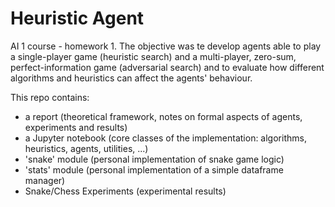 # Heuristic Agent
AI 1 course - homework 1. The objective was te develop agents able to play a single-player game (heuristic search) and a multi-player, zero-sum, perfect-information game (adversarial search) and to evaluate how different algorithms and heuristics can affect the agents' behaviour.

This repo contains:
* a report (theoretical framework, notes on formal aspects of agents, experiments and results)
* a Jupyter notebook (core classes of the implementation: algorithms, heuristics, agents, utilities, ...)
* 'snake' module (personal implementation of snake game logic)
* 'stats' module (personal implementation of a simple dataframe manager)
* Snake/Chess Experiments (experimental results)
